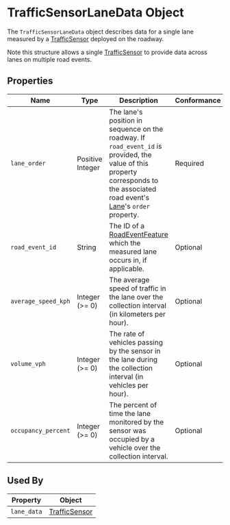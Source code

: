 # TrafficSensorLaneData Object
The `TrafficSensorLaneData` object describes data for a single lane measured by a [TrafficSensor](/spec-content/objects/TrafficSensor.md) deployed on the roadway.

Note this structure allows a single [TrafficSensor](/spec-content/objects/TrafficSensor.md) to provide data across lanes on multiple road events.

## Properties
Name | Type | Description | Conformance | Notes
--- | --- | --- | --- | ---
`lane_order` | Positive Integer | The lane's position in sequence on the roadway. If `road_event_id` is provided, the value of this property corresponds to the associated road event's [Lane](/spec-content/objects/Lane.md)'s `order` property. | Required |
`road_event_id` | String | The ID of a [RoadEventFeature](/spec-content/objects/RoadEventFeature.md) which the measured lane occurs in, if applicable. | Optional |
`average_speed_kph` | Integer (>= 0) | The average speed of traffic in the lane over the collection interval (in kilometers per hour). | Optional |
`volume_vph` | Integer (>= 0) | The rate of vehicles passing by the sensor in the lane during the collection interval (in vehicles per hour). | Optional | 
`occupancy_percent` | Integer (>= 0) | The percent of time the lane monitored by the sensor was occupied by a vehicle over the collection interval. | Optional |

## Used By
Property | Object
--- | --- 
`lane_data` | [TrafficSensor](/spec-content/objects/TrafficSensor.md)